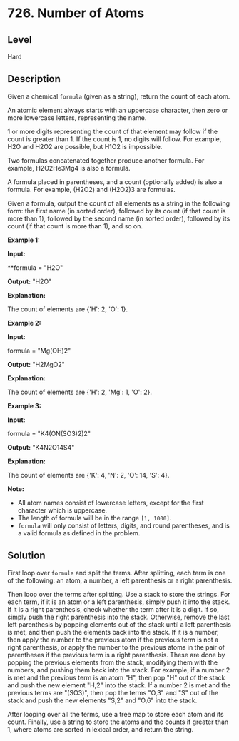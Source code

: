 # 726. Number of Atoms
## Level
Hard

## Description
Given a chemical `formula` (given as a string), return the count of each atom.

An atomic element always starts with an uppercase character, then zero or more lowercase letters, representing the name.

1 or more digits representing the count of that element may follow if the count is greater than 1. If the count is 1, no digits will follow. For example, H2O and H2O2 are possible, but H1O2 is impossible.

Two formulas concatenated together produce another formula. For example, H2O2He3Mg4 is also a formula.

A formula placed in parentheses, and a count (optionally added) is also a formula. For example, (H2O2) and (H2O2)3 are formulas.

Given a formula, output the count of all elements as a string in the following form: the first name (in sorted order), followed by its count (if that count is more than 1), followed by the second name (in sorted order), followed by its count (if that count is more than 1), and so on.

**Example 1:**

**Input:**

**formula = "H2O"

**Output:** "H2O"

**Explanation:**

The count of elements are {'H': 2, 'O': 1}.

**Example 2:**

**Input:**

formula = "Mg(OH)2"

**Output:** "H2MgO2"

**Explanation:**

The count of elements are {'H': 2, 'Mg': 1, 'O': 2}.

**Example 3:**

**Input:**

formula = "K4(ON(SO3)2)2"

**Output:** "K4N2O14S4"

**Explanation:**

The count of elements are {'K': 4, 'N': 2, 'O': 14, 'S': 4}.

**Note:**

* All atom names consist of lowercase letters, except for the first character which is uppercase.
* The length of formula will be in the range `[1, 1000]`.
* `formula` will only consist of letters, digits, and round parentheses, and is a valid formula as defined in the problem.

## Solution
First loop over `formula` and split the terms. After splitting, each term is one of the following: an atom, a number, a left parenthesis or a right parenthesis.

Then loop over the terms after splitting. Use a stack to store the strings. For each term, if it is an atom or a left parenthesis, simply push it into the stack. If it is a right parenthesis, check whether the term after it is a digit. If so, simply push the right parenthesis into the stack. Otherwise, remove the last left parenthesis by popping elements out of the stack until a left parenthesis is met, and then push the elements back into the stack. If it is a number, then apply the number to the previous atom if the previous term is not a right parenthesis, or apply the number to the previous atoms in the pair of parentheses if the previous term is a right parenthesis. These are done by popping the previous elements from the stack, modifying them with the numbers, and pushing them back into the stack. For example, if a number 2 is met and the previous term is an atom "H", then pop "H" out of the stack and push the new element "H,2" into the stack. If a number 2 is met and the previous terms are "(SO3)", then pop the terms "O,3" and "S" out of the stack and push the new elements "S,2" and "O,6" into the stack.

After looping over all the terms, use a tree map to store each atom and its count. Finally, use a string to store the atoms and the counts if greater than 1, where atoms are sorted in lexical order, and return the string.
